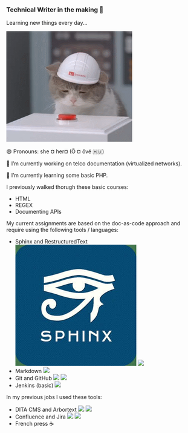 ### Technical Writer in the making 👋

Learning new things every day...

<img src="https://github.com/xzsuzsi/xzsuzsi/blob/main/img/cat-pressing-red-button.gif">



😄 Pronouns: she ¤ her¤   (Ő ¤ ővé :hungary:)

🔭 I’m currently working on telco documentation (virtualized networks).

🌱 I’m currently learning some basic PHP.

I previously walked thorugh these basic courses:

- HTML
- REGEX
- Documenting APIs

My current assignments are based on the doc-as-code approach and require using the following tools / languages:

- Sphinx and RestructuredText <img src="https://github.com/xzsuzsi/xzsuzsi/blob/main/img/sphinx_logo.jpeg"> <img src="https://github.com/xzsuzsi/xzsuzsi/blob/main/img/rst_logo.jpeg">
- Markdown <img src="https://github.com/xzsuzsi/xzsuzsi/blob/main/img/markdown_logo.jpeg">
- Git and GitHub <img src="https://github.com/xzsuzsi/xzsuzsi/blob/main/img/git_logo.jpeg"> <img src="https://github.com/xzsuzsi/xzsuzsi/blob/main/img/github_logo.jpeg">
- Jenkins (basic) <img src="https://github.com/xzsuzsi/xzsuzsi/blob/main/img/jenkins_logo.jpeg">

In my previous jobs I used these tools:

- DITA CMS and Arbortext <img src="https://github.com/xzsuzsi/xzsuzsi/blob/main/img/ditacms_logo.jpeg"> <img src="https://github.com/xzsuzsi/xzsuzsi/blob/main/img/arbortext_logo.jpeg">
- Confluence and Jira <img src="https://github.com/xzsuzsi/xzsuzsi/blob/main/img/confluence_logo.jpeg"> <img src="https://github.com/xzsuzsi/xzsuzsi/blob/main/img/jira_logo.jpeg">
- French press :coffee:
